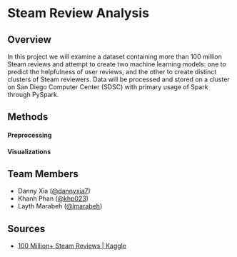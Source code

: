 # Steam Review Analysis

## Overview

In this project we will examine a dataset containing more than 100 million Steam reviews and attempt to create two machine learning models: one to predict the helpfulness of user reviews, and the other to create distinct clusters of Steam reviewers. Data will be processed and stored on a cluster on San Diego Computer Center (SDSC) with primary usage of Spark through PySpark. 

## Methods

#### Preprocessing

#### Visualizations

## Team Members
* Danny Xia ([@dannyxia7](https://github.com/dannyxia7))
* Khanh Phan ([@khp023](https://github.com/khp023))
* Layth Marabeh ([@lmarabeh](https://github.com/lmarabeh))

## Sources
* [100 Million+ Steam Reviews | Kaggle](https://www.kaggle.com/datasets/kieranpoc/steam-reviews/data)
